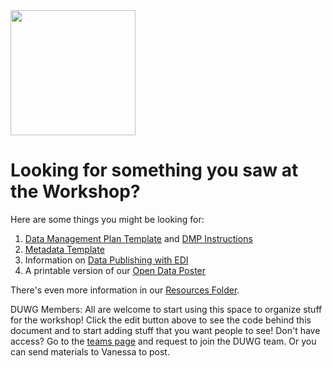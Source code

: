 <img src="https://github.com/InteragencyEcologicalProgram/Open-Data-Workshop/blob/master/images/datajourneyv2.jpg" width="200">

# Looking for something you saw at the Workshop?
Here are some things you might be looking for:
1. [Data Management Plan Template](https://github.com/InteragencyEcologicalProgram/Open-Data-Workshop/blob/master/resources/2019%20DMP%20Template%20v2.pdf) and [DMP Instructions](https://github.com/InteragencyEcologicalProgram/Open-Data-Workshop/blob/master/resources/DMP%20Template%20Instructions%20Public.docx)
1. [Metadata Template](https://github.com/InteragencyEcologicalProgram/IEP-to-EDI-Publishing/blob/master/IEP_EDI_metadata_template.docx)
1. Information on [Data Publishing with EDI](https://github.com/InteragencyEcologicalProgram/IEP-to-EDI-Publishing)
1. A printable version of our [Open Data Poster](https://github.com/InteragencyEcologicalProgram/Open-Data-Workshop/blob/master/resources/IEP%20Workshop%20Poster%20Open%20Data.pdf)

There's even more information in our [Resources Folder](https://github.com/InteragencyEcologicalProgram/Open-Data-Workshop/blob/master/resources/).



DUWG Members:
All are welcome to start using this space to organize stuff for the workshop!
Click the edit button above to see the code behind this document and to start adding stuff that you want people to see!
Don't have access? Go to the [teams page](https://github.com/orgs/InteragencyEcologicalProgram/teams) and request to join the DUWG team. Or you can send materials to Vanessa to post.
